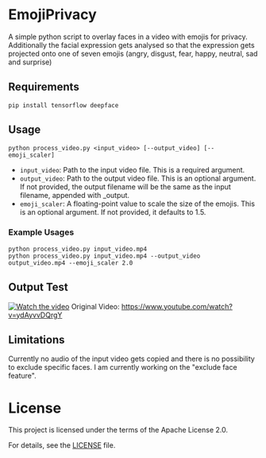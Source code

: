 # EmojiPrivacy
A simple python script to overlay faces in a video with emojis for privacy. Additionally the facial expression gets analysed so that the expression gets projected onto one of seven emojis (angry, disgust, fear, happy, neutral, sad and surprise)

## Requirements
`pip install tensorflow deepface`

## Usage
```python process_video.py <input_video> [--output_video] [--emoji_scaler]```

- `input_video`: Path to the input video file. This is a required argument.
- `output_video`: Path to the output video file. This is an optional argument. If not provided, the output filename will be the same as the input filename, appended with _output.
- `emoji_scaler`: A floating-point value to scale the size of the emojis. This is an optional argument. If not provided, it defaults to 1.5.

### Example Usages
```
python process_video.py input_video.mp4
python process_video.py input_video.mp4 --output_video output_video.mp4 --emoji_scaler 2.0
```

## Output Test
[![Watch the video](https://img.youtube.com/vi/_OjslipZQ0s/maxresdefault.jpg)](https://youtu.be/_OjslipZQ0s)
Original Video: https://www.youtube.com/watch?v=ydAyvvDQrgY

## Limitations
Currently no audio of the input video gets copied and there is no possibility to exclude specific faces. I am currently working on the "exclude face feature".

# License

This project is licensed under the terms of the Apache License 2.0.

For details, see the [LICENSE](./LICENSE) file.

